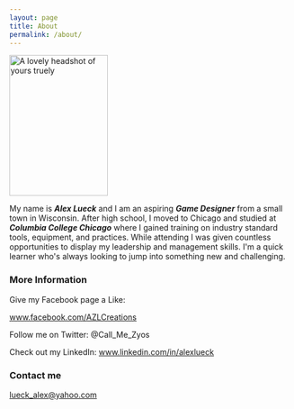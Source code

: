 ```yaml
---
layout: page
title: About
permalink: /about/
---
```


<img src="http://iam.colum.edu/students/alex.lueck/Glasses.jpg" alt="A lovely headshot of yours truely" style="width:175px;height:250px;position:right">

My name is <em><strong>Alex Lueck</em></strong> and I am an aspiring <em><strong>Game Designer</em></strong> from a small town in Wisconsin. After high school, I moved to Chicago and studied at <em><strong>Columbia College Chicago</em></strong> where I gained training on industry standard tools, equipment, and practices. While attending I was given countless opportunities to display my leadership and management skills. I'm a quick learner who's always looking to jump into something new and challenging. 

### More Information

Give my Facebook page a Like:

www.facebook.com/AZLCreations

Follow me on Twitter:
@Call_Me_Zyos

Check out my LinkedIn:
www.linkedin.com/in/alexlueck

### Contact me

[lueck_alex@yahoo.com](mailto:email@domain.com)

